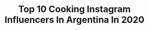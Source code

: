 ---
title: Top 10 Cooking Instagram Influencers In Argentina In 2020
description: >-
  Find top cooking Instagram influencers in Argentina in 2020. Most popular hashtags: #yomequedoencasa #quedateencasa #cooking #instafood.
platform: Instagram
profiles:
  - username: "agusshilton"
    fullname: >-
      A G U S T I N A  S H I L T O N
    location: "Argentina"
    followers: 3105
    engagement: 1337
    commentsToLikes: 0.032678
    avatar: "https://scontent-ort2-1.cdninstagram.com/v/t51.2885-19/s320x320/72977911_554297618730866_2947990823838416896_n.jpg?_nc_ht=scontent-ort2-1.cdninstagram.com&_nc_ohc=Ay-7PYuuhKIAX8CqDqo&oh=f51fc8f4feae0e2391477ff27b6bab77&oe=5EBB713E"
    verified: false
    hashtags: ""
  - username: "felixgomezactor"
    fullname: >-
      Félix Gómez
    location: "Argentina"
    followers: 189312
    engagement: 785
    commentsToLikes: 0.020981
    avatar: "https://scontent-lhr8-1.cdninstagram.com/v/t51.2885-19/s320x320/66719527_383191755726219_2944679017506144256_n.jpg?_nc_ht=scontent-lhr8-1.cdninstagram.com&_nc_ohc=1v_zNGGsugQAX_802oj&oh=71fe403ee9e519be13b756f365e50293&oe=5EB9AE6B"
    verified: true
    hashtags: "#crossfit, #life, #newlook, #familymoments"
  - username: "barbi_cabo"
    fullname: >-
      𝘉𝘢𝘳𝘣𝘪𝘦 𝘊𝘢𝘣𝘰
    location: "Argentina"
    followers: 67039
    engagement: 245
    commentsToLikes: 0.339498
    avatar: "https://scontent-ams4-1.cdninstagram.com/v/t51.2885-19/s320x320/83890477_834828496940457_8365448269324615680_n.jpg?_nc_ht=scontent-ams4-1.cdninstagram.com&_nc_ohc=M465-4B3l3UAX9t4PBB&oh=d8bca6fc03e3c4eb53f51cf9c2c12e2f&oe=5EB8613D"
    verified: false
    hashtags: "#instamusic, #entretenimiento, #hairstyle, #photography"
  - username: "emmaescobarok"
    fullname: >-
      Emmanuel Escobar👨🏽‍🍳
    location: "Argentina"
    followers: 29071
    engagement: 320
    commentsToLikes: 0.041098
    avatar: "https://scontent-lhr8-1.cdninstagram.com/v/t51.2885-19/s320x320/83218110_609490193236648_5196676554305830912_n.jpg?_nc_ht=scontent-lhr8-1.cdninstagram.com&_nc_ohc=z2rS0DsSaCoAX8IUNWJ&oh=ee53529d76bc3414e232ab56186be3c2&oe=5EB9BF71"
    verified: false
    hashtags: "#bmxculture, #lamejorcompa, #bullterrierlove, #cookman"
  - username: "bastianricart"
    fullname: >-
      Sebastián Ricart
    location: "Argentina"
    followers: 27090
    engagement: 399
    commentsToLikes: 0.019880
    avatar: "https://scontent-lhr8-1.cdninstagram.com/v/t51.2885-19/s320x320/90812678_2353641464925943_315248490697457664_n.jpg?_nc_ht=scontent-lhr8-1.cdninstagram.com&_nc_ohc=hpUdFA3uvywAX9m9zl8&oh=4db60f1c611c98886851bc5a5f5c72f8&oe=5EBC9CE4"
    verified: false
    hashtags: "#bearding, #nightwear, #staysafe, #love"
  - username: "mariabelenluduena"
    fullname: >-
      MARÍA BELÉN LUDUEÑA 🌎
    location: "Argentina"
    followers: 53135
    engagement: 392
    commentsToLikes: 0.061080
    avatar: "https://scontent-ams4-1.cdninstagram.com/v/t51.2885-19/s150x150/59485789_407762439775201_3661397123770875904_n.jpg?_nc_ht=scontent-ams4-1.cdninstagram.com&_nc_ohc=F4XuyZU3nJEAX-rH-Hj&oh=c5d2e59c638abb322a72572fea1df31a&oe=5EBC027B"
    verified: true
    hashtags: "#tuesday, #tgif, #covid, #home"
  - username: "estefaniaberardi"
    fullname: >-
      Estefi Berardi
    location: "Argentina"
    followers: 681399
    engagement: 133
    commentsToLikes: 0.016752
    avatar: "https://scontent-ams4-1.cdninstagram.com/v/t51.2885-19/s320x320/80340753_840553833044192_1388523554831597568_n.jpg?_nc_ht=scontent-ams4-1.cdninstagram.com&_nc_ohc=ZQHkChKzS4AAX-UiayB&oh=3888fe6b86845d3981bc93d24d63cce9&oe=5EBA4B28"
    verified: true
    hashtags: "#bali, #infobae, #kualalumpur, #recetafacil"
  - username: "javirosemberg"
    fullname: >-
      Javier Rosemberg
    location: "Argentina"
    followers: 241301
    engagement: 725
    commentsToLikes: 0.028148
    avatar: "https://scontent-lhr8-1.cdninstagram.com/v/t51.2885-19/s320x320/17493696_1845176842437812_6905750174321082368_a.jpg?_nc_ht=scontent-lhr8-1.cdninstagram.com&_nc_ohc=a6JQfcSZO6QAX_7iHlf&oh=3837bce36043e2e0ab1f7f4ea9edeee0&oe=5EBB6CF9"
    verified: false
    hashtags: "#recetas, #cocinafacil, #calamares, #receta"
  - username: "vivre_la_patisserie"
    fullname: >-
      Agus Capelle🌷
    location: "Argentina"
    followers: 31756
    engagement: 417
    commentsToLikes: 0.093343
    avatar: "https://instagram.fpen1-1.fna.fbcdn.net/v/t51.2885-19/s320x320/28430097_2111330875766197_5924576908573409280_n.jpg?_nc_ht=instagram.fpen1-1.fna.fbcdn.net&_nc_ohc=VbWo-d6lCxEAX9wTV34&oh=650e6877cf58b82f31f5c72a7b450e6a&oe=5EB785D0"
    verified: false
    hashtags: "#carrotcake, #frosting, #pancasero, #cookies"
  - username: "basilio_pablo"
    fullname: >-
      Pablo Basilio
    location: "Argentina"
    followers: 16794
    engagement: 697
    commentsToLikes: 0.044668
    avatar: "https://scontent-ams4-1.cdninstagram.com/v/t51.2885-19/s320x320/49788159_1968566223453248_6733630609769365504_n.jpg?_nc_ht=scontent-ams4-1.cdninstagram.com&_nc_ohc=ofW3gDDBu18AX9qXZYU&oh=14f72887910ecadb1606db33532ade6d&oe=5E7FE931"
    verified: false
    hashtags: "#amasado, #foodblogger, #instagood, #instapic"
---